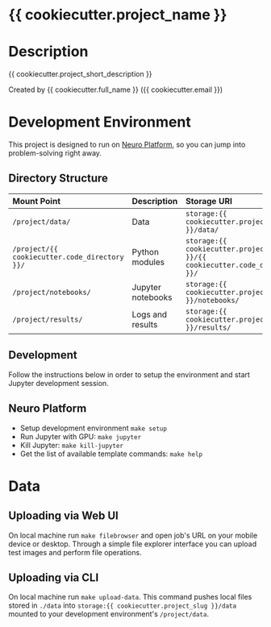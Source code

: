 # {{ cookiecutter.project_name }}

# Description

{{ cookiecutter.project_short_description }}

Created by {{ cookiecutter.full_name }} ({{ cookiecutter.email }})

# Development Environment

This project is designed to run on [Neuro Platform](https://neu.ro), so you can jump into problem-solving right away.

## Directory Structure

| Mount Point                                  | Description           | Storage URI                                                                  |
|:-------------------------------------------- |:--------------------- |:---------------------------------------------------------------------------- |
|`/project/data/`                              | Data                  | `storage:{{ cookiecutter.project_slug }}/data/`                              |
|`/project/{{ cookiecutter.code_directory }}/` | Python modules        | `storage:{{ cookiecutter.project_slug }}/{{ cookiecutter.code_directory }}/` |
|`/project/notebooks/`                         | Jupyter notebooks     | `storage:{{ cookiecutter.project_slug }}/notebooks/`                         |
|`/project/results/`                           | Logs and results      | `storage:{{ cookiecutter.project_slug }}/results/`                           |

## Development

Follow the instructions below in order to setup the environment and start Jupyter development session.

## Neuro Platform

* Setup development environment `make setup`
* Run Jupyter with GPU: `make jupyter`
* Kill Jupyter: `make kill-jupyter`
* Get the list of available template commands: `make help`

# Data

## Uploading via Web UI

On local machine run `make filebrowser` and open job's URL on your mobile device or desktop. 
Through a simple file explorer interface you can upload test images and perform file operations.

## Uploading via CLI

On local machine run `make upload-data`. This command pushes local files stored in `./data` 
into `storage:{{ cookiecutter.project_slug }}/data` mounted to your development environment's `/project/data`.
